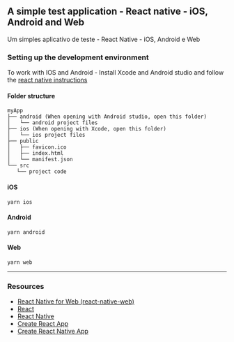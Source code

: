 ## A simple test application - React native - iOS, Android and Web
Um simples aplicativo de teste - React Native - iOS, Android e Web

### Setting up the development environment

To work with IOS and Android - Install Xcode and Android studio and follow the [react native instructions](https://reactnative.dev/docs/environment-setup)

#### Folder structure
   
 ```
myApp
├── android (When opening with Android studio, open this folder)
│   └── android project files
├── ios (When opening with Xcode, open this folder)
│   └── ios project files
├── public
│   ├── favicon.ico
│   ├── index.html
│   └── manifest.json
└── src
    └── project code
```

#### iOS
```yarn ios```

#### Android
```yarn android```

#### Web
```yarn web```

---

### Resources

- [React Native for Web (react-native-web)](https://github.com/necolas/react-native-web)
- [React](https://reactjs.org/)
- [React Native](http://facebook.github.io/react-native/)
- [Create React App](https://github.com/facebook/create-react-app)
- [Create React Native App](https://github.com/react-community/create-react-native-app)

